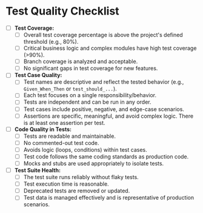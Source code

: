 # Test Quality Checklist

- [ ] **Test Coverage:**
  - [ ] Overall test coverage percentage is above the project's defined threshold (e.g., 80%).
  - [ ] Critical business logic and complex modules have high test coverage (>90%).
  - [ ] Branch coverage is analyzed and acceptable.
  - [ ] No significant gaps in test coverage for new features.

- [ ] **Test Case Quality:**
  - [ ] Test names are descriptive and reflect the tested behavior (e.g., `Given_When_Then` or `test_should_...`).
  - [ ] Each test focuses on a single responsibility/behavior.
  - [ ] Tests are independent and can be run in any order.
  - [ ] Test cases include positive, negative, and edge-case scenarios.
  - [ ] Assertions are specific, meaningful, and avoid complex logic. There is at least one assertion per test.

- [ ] **Code Quality in Tests:**
  - [ ] Tests are readable and maintainable.
  - [ ] No commented-out test code.
  - [ ] Avoids logic (loops, conditions) within test cases.
  - [ ] Test code follows the same coding standards as production code.
  - [ ] Mocks and stubs are used appropriately to isolate tests.

- [ ] **Test Suite Health:**
  - [ ] The test suite runs reliably without flaky tests.
  - [ ] Test execution time is reasonable.
  - [ ] Deprecated tests are removed or updated.
  - [ ] Test data is managed effectively and is representative of production scenarios.
